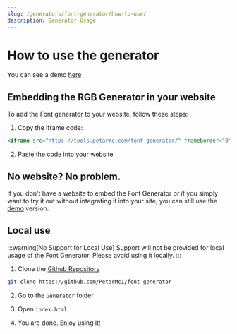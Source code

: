 ```yaml
---
slug: /generators/font-generator/how-to-use/
description: Generator Usage
---
```


# How to use the generator

You can see a demo [here](https://tools.petarmc.com/font-generator/)



## Embedding the RGB Generator in your website
To add the Font generator to your website, follow these steps:

1. Copy the iframe code:
```html
<iframe src="https://tools.petarmc.com/font-generator/" frameborder="0"></iframe>
```
2. Paste the code into your website

## No website? No problem.
If you don't have a website to embed the Font Generator or if you simply want to try it out without integrating it into your site, you can still use the [demo](https://tools.petarmc.com/font-generator/) version.

## Local use

:::warning[No Support for Local Use]
Support will not be provided for local usage of the Font Generator. Please avoid using it locally.
:::

1. Clone the [Github Repository](https://github.com/PetarMc1/font-generator)
```bash
git clone https://github.com/PetarMc1/font-generator
```

2. Go to the `Generator` folder

3. Open `index.html`

4. You are done. Enjoy using it!



